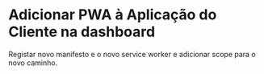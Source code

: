 # Adicionar PWA à Aplicação do Cliente na dashboard
Registar novo manifesto e o novo service worker e adicionar scope para o novo caminho.

